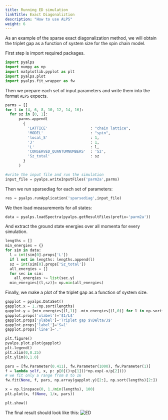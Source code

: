 ```yaml
---
title: Running ED simulation
linkTitle: Exact Diagonaliztion
description: "How to use ALPS"
weight: 6
---
```


As an example of the sparse exact diagonalization method, we will obtain the triplet gap as a function of system size for the spin chain model.

First step is import required packages.

```Python
import pyalps
import numpy as np
import matplotlib.pyplot as plt
import pyalps.plot
import pyalps.fit_wrapper as fw
```

Then we prepare each set of input parameters and write them into the format `ALPS` expects.
```Python
parms = []
for l in [4, 6, 8, 10, 12, 14, 16]:
  for sz in [0, 1]:
      parms.append(
        {
          'LATTICE'                   : "chain lattice",
          'MODEL'                     : "spin",
          'local_S'                   : 1,
          'J'                         : 1,
          'L'                         : l,
          'CONSERVED_QUANTUMNUMBERS'  : 'Sz',
          'Sz_total'                  : sz
        }
      )

#write the input file and run the simulation
input_file = pyalps.writeInputFiles('parm2a',parms)
```

Then we run sparsediag for each set of parameters:
```Python
res = pyalps.runApplication('sparsediag',input_file)
```

We then load measurements for all states:
```Python
data = pyalps.loadSpectra(pyalps.getResultFiles(prefix='parm2a'))
```

And extract the ground state energies over all momenta for every simulation.
```Python
lengths = []
min_energies = {}
for sim in data:
  l = int(sim[0].props['L'])
  if l not in lengths: lengths.append(l)
  sz = int(sim[0].props['Sz_total'])
  all_energies = []
  for sec in sim:
    all_energies += list(sec.y)
  min_energies[(l,sz)]= np.min(all_energies)
```

Finally, we make a plot of the triplet gap as a function of system size.
```Python
gapplot = pyalps.DataSet()
gapplot.x = 1./np.sort(lengths)
gapplot.y = [min_energies[(l,1)] -min_energies[(l,0)] for l in np.sort(lengths)]
gapplot.props['xlabel']='$1/L$'
gapplot.props['ylabel']='Triplet gap $\Delta/J$'
gapplot.props['label']='S=1'
gapplot.props['line']='.'

plt.figure()
pyalps.plot.plot(gapplot)
plt.legend()
plt.xlim(0,0.25)
plt.ylim(0,1.0)

pars = [fw.Parameter(0.411), fw.Parameter(1000), fw.Parameter(1)]
f = lambda self, x, p: p[0]()+p[1]()*np.exp(-x/p[2]())
# we fit only a range from 8 to 16
fw.fit(None, f, pars, np.array(gapplot.y)[2:], np.sort(lengths)[2:])

x = np.linspace(0, 1./min(lengths), 100)
plt.plot(x, f(None, 1/x, pars))

plt.show()
```

The final result should look like this:
![ED](/figs/ED_spin.png)



